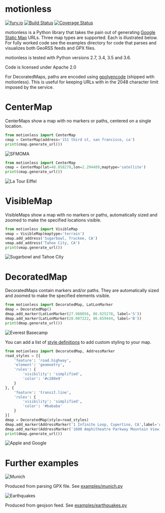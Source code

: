 motionless
==========

[![fury.io](https://badge.fury.io/py/motionless.svg)](https://pypi.python.org/pypi/motionless/)
[![Build Status](https://travis-ci.org/ryancox/motionless.svg)](https://travis-ci.org/ryancox/motionless)
[![Coverage Status](https://coveralls.io/repos/ryancox/motionless/badge.svg?branch=master&service=github)](https://coveralls.io/github/ryancox/motionless?branch=master)


motionless is a Python library that takes the pain out of generating [Google Static Map](http://code.google.com/apis/maps/documentation/staticmaps/) URLs. Three map types are supported. Each is illustrated below. For fully worked code see the examples directory for code that parses and visualizes both GeoRSS feeds and GPX files.

motionless is tested with Python versions 2.7, 3.4, 3.5 and 3.6.

Code is licensed under Apache 2.0

For DecoratedMaps, paths are encoded using [gpolyencode](http://code.google.com/p/py-gpolyencode/) (shipped with motionless). This is useful for keeping URLs with in the 2048 character limit imposed by the service.


CenterMap
=========

CenterMaps show a map with no markers or paths, centered on a single location.

```python
from motionless import CenterMap
cmap = CenterMap(address='151 third st, san francisco, ca')
print(cmap.generate_url())
```

![SFMOMA](http://maps.google.com/maps/api/staticmap?maptype=roadmap&format=png&scale=1&center=151%20third%20st%2C%20san%20francisco%2C%20ca&zoom=17&size=400x400&sensor=false&language=en)

```python 
from motionless import CenterMap
cmap = CenterMap(lat=48.858278,lon=2.294489,maptype='satellite')
print(cmap.generate_url())
```

![La Tour Eiffel](http://maps.google.com/maps/api/staticmap?maptype=satellite&format=png&scale=1&center=48.858278,2.294489&zoom=17&size=400x400&sensor=false&language=en)

VisibleMap
==========

VisibleMaps show a map with no markers or paths, automatically sized and zoomed to make the specified locations visible.

```python
from motionless import VisibleMap
vmap = VisibleMap(maptype='terrain')
vmap.add_address('Sugarbowl, Truckee, CA')
vmap.add_address('Tahoe City, CA')
print(vmap.generate_url())
```

![Sugarbowl and Tahoe City](http://maps.google.com/maps/api/staticmap?maptype=terrain&format=png&scale=1&size=400x400&sensor=false&visible=Sugarbowl%2C%20Truckee%2C%20CA|Tahoe%20City%2C%20CA&language=en)

DecoratedMap
============

DecoratedMaps contain markers and/or paths. They are automatically sized and 
zoomed to make the specified elements visible. 

```python
from motionless import DecoratedMap, LatLonMarker
dmap = DecoratedMap()
dmap.add_marker(LatLonMarker(27.988056, 86.925278, label='S'))
dmap.add_marker(LatLonMarker(28.007222, 86.859444, label='B'))
print(dmap.generate_url())
```

![Everest Basecamp](https://maps.google.com/maps/api/staticmap?maptype=satellite&format=png&scale=1&size=400x400&sensor=false&language=en&markers=|label:B|28.007222,86.859444&markers=|label:S|27.988056,86.925278)

You can add a list of [style definitions](https://developers.google.com/maps/documentation/static-maps/intro#StyledMaps) 
to add custom styling to your map.

```python
from motionless import DecoratedMap, AddressMarker
road_styles = [{
    'feature': 'road.highway',
    'element': 'geomoetry',
    'rules': {
        'visibility': 'simplified',
        'color': '#c280e9'
    }
}, {
    'feature': 'transit.line',
    'rules': {
        'visibility': 'simplified',
        'color': '#bababa'
    }
}]
dmap = DecoratedMap(style=road_styles)
dmap.add_marker(AddressMarker('1 Infinite Loop, Cupertino, CA',label='A'))
dmap.add_marker(AddressMarker('1600 Amphitheatre Parkway Mountain View, CA',label='G'))
print(dmap.generate_url())
```

![Apple and Google](http://maps.google.com/maps/api/staticmap?maptype=roadmap&format=png&scale=1&size=400x400&sensor=false&language=en&markers=|label:G|1600%20Amphitheatre%20Parkway%20Mountain%20View%2C%20CA&markers=|label:A|1%20Infinite%20Loop%2C%20Cupertino%2C%20CA&style=feature:road.highway|element:geomoetry|visibility:simplified|color:0xc280e9|&style=feature:transit.line|element:all|visibility:simplified|color:0xbababa|)


Further examples
================


![Munich](http://maps.google.com/maps/api/staticmap?maptype=roadmap&format=png&scale=1&size=640x640&sensor=false&language=en&markers=|color:red|label:E|48.351883,11.791474&markers=|color:green|label:S|48.167051,11.565088&path=color:blue|weight:8|enc:as%7EdHwxqeAc%40VPL_%40M%7DCOuBBgGn%40qDX%7BFmAoHyBcGaDeCwC%7BDwAeBwHaCcNK_AKcBD%7BBC_FEcAnCasA%7EDcOXNp%40Et%40DXCf%40IRSR%5DL%5DJgABe%40%3Fi%40QwAa%40mAy%40_AcN%7DKmHoGmGiGwHiKmEmLwBsK%7DByO%7BC%7DK_FoK_HsI_JoGgJcEeJsD%7BUaJge%40aRko%40oWiQ_Hym%40qVuf%40yRc%5C_Ncp%40gW%7D%7B%40w%5Dqd%40%7BPwP_CgPHyQnC%7Bz%40dSwo%40%60PwSjHek%40jVm%5BpN_k%40vX_HjDiK%60FuLnGiIlDoGjDcJhCkGm%40cIaEeFeGyEkLqIqTmIcUsJyVkFyQyFkUcJmc%40aHwd%40sEsd%40sDkj%40qA_e%40Ye%60%40Kad%40_Amf%40cC_%5CgDwTiHaX_KeU%7DKmPmOiQkNuRgJoRiGiRgJySuBwKYsJv%40mWa%40oUiCkv%40mAq%60%40aAqX%7D%40eZo%40%7B%5Dg%40mZHiFRmBNu%40Nq%40l%40%7BAVm%40rA%7BB%60AaAb%40WrBq%40xJyBx%40%5Bn%40i%40%7C%40yAN%5Df%40mBNoA%3FmCm%40aPI%7DRc%40cPq%40qS%5DiA%3Fq%40COGMGIM%3FOJENq%40TmHTgDNW%5CA%7D%40KsA_%40a%40c%40B)

Produced from parsing GPX file. See [examples/munich.py](http://github.com/ryancox/motionless/blob/master/examples/munich.py)

![Earthquakes](http://maps.google.com/maps/api/staticmap?maptype=roadmap&format=png&scale=1&size=640x440&sensor=false&language=en&markers=|size:small|color:yellow|-37.3966,179.2975|18.1886,-68.0525|40.7350006,-121.5250015|59.6106,-152.614|23.1201,92.7926|36.3268,-97.5206|19.0485,-67.8165|61.527,-140.6969|22.8923,94.5887|58.4735,-142.7151|38.7783318,-122.7251663|18.5077,-66.8375|7.0757,92.4647|22.2016,143.8421|16.1949,-61.5038|-4.655,152.8474|36.8669,141.4995|43.5941,11.0652|56.7258,-158.2067|-15.6005,-175.2807|37.1526,-97.8354|19.2084,-64.5278|-4.8954,-81.2859|58.9019,-154.4725|39.0330009,-122.591835|7.8674,137.2171|18.9843,-65.3223|17.8446,-65.6494|36.6558,58.6261|-16.7046,-173.882|61.4964,-151.3278|-6.629,154.8844&markers=|size:small|color:orange|-15.6259,-174.9113)

Produced from geojson feed. See [examples/earthquakes.py](http://github.com/ryancox/motionless/blob/master/examples/earthquakes.py)
